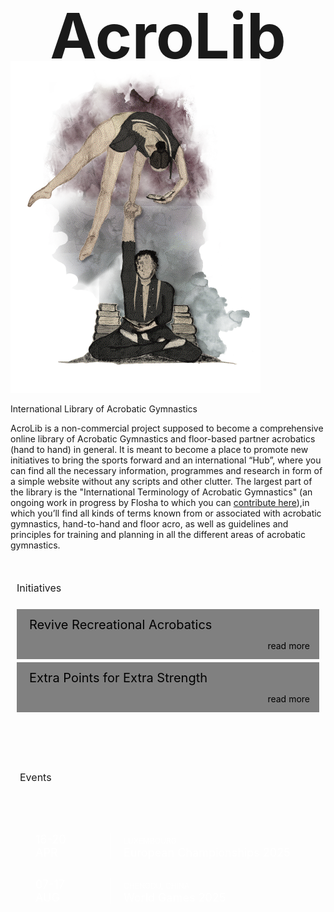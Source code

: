 <div>
  <h1>AcroLib</h1>
  <img src="/assets/acrolib-splash-1.png" alt="">
  <p>International Library of Acrobatic Gymnastics</p>
</div>

<div>
  <p>AcroLib is a non-commercial project supposed to become a comprehensive online library of Acrobatic Gymnastics and floor-based partner acrobatics (hand to hand) in general. It is meant to become a place to promote new initiatives to bring the sports forward and an international “Hub”, where you can find all the necessary information, programmes and research in form of a simple website without any scripts and other clutter. The largest part of the library is the "International Terminology of Acrobatic Gymnastics" (an ongoing work in progress by Flosha to which you can <a href="https://github.com/floshin/acrolib/edit/main/glossary.md">contribute here</a>),in which you’ll find all kinds of terms known from or associated with acrobatic gymnastics, hand-to-hand and floor acro, as well as guidelines and principles for training and planning in all the different areas of acrobatic gymnastics.</p> 
  
  <h2 class="h2-news">Initiatives</h2>
  <ul class="news">
    <li>Revive Recreational Acrobatics<br>
    <span><a href="">read more</a></span></li>
    <li>Extra Points for Extra Strength<br>
    <span><a href="">read more</a></span></li>
  </ul>
  
  <h2 class="h2-events">Events</h2>
  <ul class="events">
    <li><div class="date"><time>16-20 <br> APR</time></div> <a href="https://www.europeangymnastics.com/event/2025-european-championships-acrobatic-gymnastics-luxembourg-lux/overview"><div><span>Luxembourg</span> <br> European Championships 2025</div></a></li>
    <li><div class="date"><time>07-17 <br> AUG</time></div> <a href="https://www.theworldgames.org/sports/Gymnastics-59"><div><span>Chengdu, China</span> <br> World Games 2025</div></a></li>
  </ul>
</div>

<style>
  h1 {
    font-size: 100px;
    text-align: center;
    padding-bottom: 0;
    padding-top: 0;
    margin: 25px 0 -20px;
  }

  main div:first-child p {
    text-align: center;
  }

    main div:nth-child(2) p {
      padding: 10px;
      margin-top: 50px;
      margin-bottom: 30px;
    }
    
  .up {
    display: none;
  }

  main img {
    /* background: var(--light); */
    border: 1px solid light-dark(var(--dark), var(--light));
    margin-bottom: -10px;
  }

  .h2-events {
    background: light-dark(var(--h2-bg), var(--dark));
    padding: 15px;
    font-size: 16px;
    margin: 50px 0 0;
    display: inline-block;
    color: light-dark(black, var(--light));
    font-weight: normal;
  }

  .h2-news {
    font-size: 16px;
    margin-top: 50px;
    padding: 0 10px;
    font-weight: normal;
  }

  .news {
    color: black;
    list-style: none;
    padding: 10px;
  }
  
    .news li {
      background: light-dark(grey, #212121);
      color: light-dark(black, var(--light));
      margin-bottom: 5px;
      padding-left: 20px;
      height: 80px;
      font-size: 20px;
    }

    .news span {
      text-align: right;
      font-size: 14px;
      padding-right: 15px;
    }

    .news span a {
      color: inherit;
      text-decoration: none;
    }

    .news span a:hover {
      text-decoration: underline;
    }
  
  .events {
    /*background: #734E50;*/
    color: white;
    list-style: none;
    padding: 20px 10px;
  }
    .events ul {
      list-style: none;
      padding: 10px;
    }
    .news li, .events li {
      display: flex;
    }

    .events a {
      color: inherit;
      text-decoration: none;
    }

    .events a:hover {
      text-decoration: underline;
    }

    .events li {
      /* border: 1px solid; 
      margin-bottom: -1px; */
      margin: 30px;
      font-size: 18px;
      /* height: 60px;
      align-items: center; */
    }

    .news li {
      flex-direction: column;
      justify-content: space-evenly;
      align-items: stretch;
    }
  
    .date {
      font-style: normal;
      border-right: 1px solid;
      padding-right: 20px;
      height: 100%;
      margin-right: 20px;
      width: 100px;
    }

    time {
      align-self: center;
      text-align: center;
    }
  
    .events span {
      font-size: 12px;
      text-transform: uppercase;
    }

  main {
    padding-bottom: 0;
  }

  footer p {
    text-align: initial;
  }

  @media (min-width: 1000px) {
  
    main {
      display: flex;
      max-width: initial;
      gap: 100px;
      justify-content: center;
    }
      main > div {
        width: 580px;
        margin: 50px 0;
      }
        main div:nth-child(2) p {
          margin-top: 110px;
        }
  }

</style>
